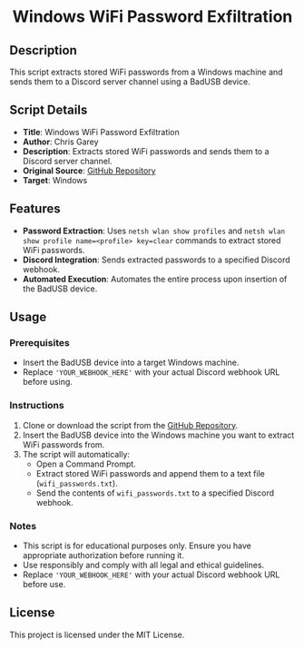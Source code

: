 <div align=center>

# Windows WiFi Password Exfiltration

</div>

## Description

This script extracts stored WiFi passwords from a Windows machine and sends them to a Discord server channel using a BadUSB device.

## Script Details

- **Title**: Windows WiFi Password Exfiltration
- **Author**: Chris Garey
- **Description**: Extracts stored WiFi passwords and sends them to a Discord server channel.
- **Original Source**: [GitHub Repository](https://github.com/cgarey2014/BadUSB-Scripts/blob/main/windows_wifi_password_exfil.txt)
- **Target**: Windows

## Features

- **Password Extraction**: Uses `netsh wlan show profiles` and `netsh wlan show profile name=<profile> key=clear` commands to extract stored WiFi passwords.
- **Discord Integration**: Sends extracted passwords to a specified Discord webhook.
- **Automated Execution**: Automates the entire process upon insertion of the BadUSB device.

## Usage

### Prerequisites

- Insert the BadUSB device into a target Windows machine.
- Replace `'YOUR_WEBHOOK_HERE'` with your actual Discord webhook URL before using.

### Instructions

1. Clone or download the script from the [GitHub Repository](https://github.com/cgarey2014/BadUSB-Scripts/blob/main/windows_wifi_password_exfil.txt).
2. Insert the BadUSB device into the Windows machine you want to extract WiFi passwords from.
3. The script will automatically:
   - Open a Command Prompt.
   - Extract stored WiFi passwords and append them to a text file (`wifi_passwords.txt`).
   - Send the contents of `wifi_passwords.txt` to a specified Discord webhook.

### Notes

- This script is for educational purposes only. Ensure you have appropriate authorization before running it.
- Use responsibly and comply with all legal and ethical guidelines.
- Replace `'YOUR_WEBHOOK_HERE'` with your actual Discord webhook URL before use.

## License

This project is licensed under the MIT License.
